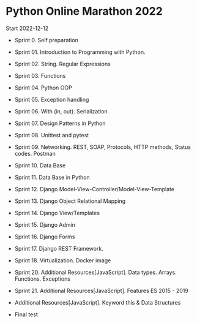 # Python Online Marathon 2022
Start 2022-12-12
* Sprint 0. Self preparation
* Sprint 01. Introduction to Programming with Python.
* Sprint 02. String. Regular Expressions
* Sprint 03. Functions
* Sprint 04. Python OOP
* Sprint 05. Exception handling
* Sprint 06. With (in, out). Serialization
* Sprint 07. Design Patterns in Python
* Sprint 08. Unittest and pytest
* Sprint 09. Networking. REST, SOAP, Protocols, HTTP methods, Status codes. Postman
* Sprint 10. Data Base
* Sprint 11. Data Base in Python
* Sprint 12. Django Model-View-Controller/Model-View-Template
* Sprint 13. Django Object Relational Mapping
* Sprint 14. Django View/Templates
* Sprint 15. Django Admin
* Sprint 16. Django Forms
* Sprint 17. Django REST Framework.
* Sprint 18. Virtualization. Docker image

* Sprint 20. Additional Resources[JavaScript]. Data types. Arrays. 
  Functions. Exceptions
* Sprint 21. Additional Resources[JavaScript]. Features ES 2015 - 2019
* Additional Resources[JavaScript]. Keyword this & Data Structures
* Final test

